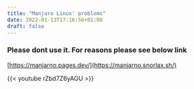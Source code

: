 ```yaml
---
title: "Manjaro Linux' problems"
date: 2022-01-13T17:16:56+01:00
draft: false
---
```


### Please dont use it. For reasons please see below link

[https://manjarno.pages.dev/](https://manjarno.snorlax.sh/)

{{< youtube rZbd7Z6yAGU >}}
